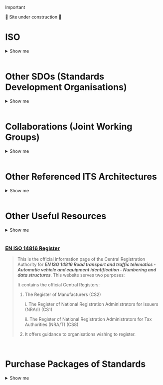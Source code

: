 <!-- resources.md -->

> [!Important]
> 🚧 Site under construction 🚧

# ISO
<details>
  <summary>Show me</summary>

## [TC204 Foundational Standards](tc204-standards-main-page.md)
> This is where you'll find [our foundational standards](tc204-standards-main-page.md) upon which all other standards in TC204 are (or should be) built. These should be part of every practitioner's library.  And see below for some links to [purchase packages of standards](https://github.com/ISO-TC204/ISO-TC204.github.io/edit/overview/resources.md#purchase-packages-of-standards).
<br>

## Other ISO Technical Committees that may be of more interest to you
<details>
  <summary>Show me</summary>
  
### [ISO/TC 22 Road vehicles](https://www.iso.org/committee/46706.html)
>Standardization of all aspects for all types of road vehicles and their interfaces approved for operation on public roads for the whole life cycle concerning safety, security, sustainability, compatibility, interchangeability, maintenance, evaluation of performance and quality.
>
>It also includes, but is not limited to, these vehicle related aspects:
>* hardware and software;
>* driving automation;
>* communication and connected driving;
>* test equipment and tools;
<br>

### [ISO/TC 268/SC 2 Sustainable cities and communities - Sustainable mobility and transportation](https://www.iso.org/committee/8742800.html)
>Standardization in the field of Sustainable mobility and transportation will promote and support a multi-sectorial integrated approach of sustainable cities and communities with a long-term vision based on the purposes of sustainability defined in ISO 37101.
>
>The SubCommittee will consider organisational issues, infrastructures and services in the mobility and transportation options for cities and communities, including those related to new technologies (i.e. electric, hydrogen, autonomous). The proposed series of International Standards will provide requirements, frameworks, guidance and supporting techniques and tools for cities and territories, as well as all mobility and transportation stakeholders to plan, develop, operate, maintain and manage sustainable mobility and transportation systems and services with a long-term vision.
<br>

### [ISO/TC 344 Innovative logistics](https://www.iso.org/committee/9824329.html)
>Standardization of services, techniques and management in the field of logistics, specifically including the process of distributing goods from manufacturer or distributor to regional hub, distribution center, and ultimately to businesses such as urban retailers, and to improve the quality, safety and efficiency of distribution operations, and to enhance the stability, flexibility and sustainability in logistics.
</details>
<br>

## ISO Tools
<details>
  <summary>Show me</summary>
  
### [ISO Online Browsing Platform](https://www.iso.org/obp/ui/en/)
>Access the most up to date content in ISO standards, graphical symbols, codes or terms and definitions. Preview content before you buy, search within documents and easily navigate between standards
<br>

### ISO Deliverables
>A description of the types of ISO deliverables are found [here](http://www.iso.org/iso/home/standards_development/deliverables-all.htm)
</details>
</details>
<br>

# Other SDOs (Standards Development Organisations)
<details>
  <summary>Show me</summary>

### [European Committee for Standardization (CEN)](https://www.cencenelec.eu/)
>CEN is an association that brings together the National Standardization Bodies of 34 European countries and provides a platform for the development of **European Standards and other technical documents** in relation to various kinds of products, materials, services and processes.<br>

>It is one of three European Standardization Organizations (together with CENELEC and ETSI) that have been officially recognized by the European Union and by the European Free Trade Association (EFTA) as being responsible for developing and defining voluntary standards at European level.

### [European Electrotechnical Committee for Standardization (CENELEC)](https://www.cencenelec.eu/)
>CENELEC is an association that brings together the National Electrotechnical Committees of 34 European countries to prepare **voluntary standards** in the electrotechnical field.<br>

>It is one of three European Standardization Organizations (together with CEN and ETSI) that have been officially recognized by the European Union and by the European Free Trade Association (EFTA) as being responsible for developing and defining voluntary standards at European level.

### [European Telecommunications Standards Institute (ETSI)](https://www.etsi.org/)
>ETSI provides members with an open, inclusive and collaborative environment that supports the timely development, ratification and testing of globally applicable standards for ICT-enabled systems, applications and services.<br>

>It is one of three European Standardization Organizations (together with CEN and CENELEC) that have been officially recognized by the European Union and by the European Free Trade Association (EFTA) as being responsible for developing and defining voluntary standards at European level.
### [Institute of Electrical and Electronics Engineers (IEEE)](https://www.ieee.org/)

### [Society of Automotive Engineers International (SAE)](https://www.sae.org/)

</details>
<br>

# Collaborations (Joint Working Groups)
<details>
  <summary>Show me</summary>

## Administered by ISO/TC 204
### [ISO/IEC JTC1 Information Technology](https://jtc1info.org/)
>Joint ISO/TC 204 - ISO/IEC JTC1 [WG11: City data model transportation planning](https://www.iso.org/committee/45020.html)
<br>
<br>

## Administered by others
### [ISO/TC 211/JWG 11 - Smart Cities](https://jtc1info.org/technology/working-groups/smart-cities/) 
>Joint ISO/TC 211 - ISO/TC 204 WG: GIS-ITS
</details>
<br>

# Other Referenced ITS Architectures
<details>
  <summary>Show me</summary>
  
>TC204 leverages the following two international ITS architectures as the basis for its own ITS Architecture...  
>* [ARC-IT - Architecture Reference for Cooperative and Intelligent Transportation](https://www.arc-it.net/index.html)
>* [FRAME - The European FRAMEwork Architecture](https://frame-online.eu/)
</details>
  <br>

# Other Useful Resources
<details>
  <summary>Show me</summary>
  
### [EU-ICIP GUIDE to Intelligent Transport Systems Standards](www.mobilityits.eu)
>This site is a rich source of information about ITS Communications and Information Protocols together with foundational concepts such as “About ITS”, “ITS Architecture” and definitions of commonly-used terminology. The site is developed and maintained by CEN/TC278.
<br>
### [EN ISO 14816 Register](https://www.itsstandards.eu/registries/)
>This is the official information page of the Central Registration Authority for **_EN ISO 14816 Road transport and traffic telematics - Automatic vehicle and equipment identification - Numbering and data structures_**.
>This website serves two purposes:
>
>It contains the official Central Registers:
> 1. The Register of Manufacturers (CS2)
>
>     i. The Register of National Registration Administrators for Issuers (NRA/I) (CS1)
>
>    ii. The Register of National Registration Administrators for Tax Authorities (NRA/T) (CS8)
>
> 2. It offers guidance to organisations wishing to register.

</details>

<br>

### [EN ISO 14816 Register](https://www.itsstandards.eu/registries/)
>This is the official information page of the Central Registration Authority for **_EN ISO 14816 Road transport and traffic telematics - Automatic vehicle and equipment identification - Numbering and data structures_**.
>This website serves two purposes:
>
>It contains the official Central Registers:
> 1. The Register of Manufacturers (CS2)
>
>     i. The Register of National Registration Administrators for Issuers (NRA/I) (CS1)
>
>    ii. The Register of National Registration Administrators for Tax Authorities (NRA/T) (CS8)
>
> 2. It offers guidance to organisations wishing to register.
<br>

# Purchase Packages of Standards
<details>
  <summary>Show me</summary>

### [StandardLand (Czech Republic)](https://www.standardland.cz/)
>Use your browser to translate from Czech to your language
<br>

### [iTeh Standards - European, American and International Standards online](https://standards.iteh.ai/)
>iTeh Inc is a software development and IT consulting team of professionals who provide consulting, development and implementation of solutions for all types of businesses.
>
>In cooperation, with the Slovenian Institute of Standardization (SIST), iTeh create a unique solution that covers all aspects of the lifecycle of Standardization organizations. iTeh Standards is a part of the solution that helps SIST to provide and sell their products to Customers.
</details>
<br>
<br>



